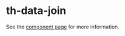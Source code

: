 # th-data-join

See the [component page](http://nishacodes.github.io/th-data-join) for more information.
